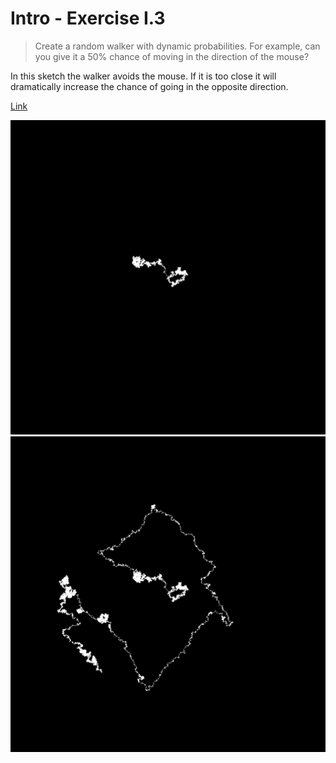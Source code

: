 # Intro - Exercise I.3

> Create a random walker with dynamic probabilities. For example, can you give it a 50% chance of moving in the direction of the mouse?

In this sketch the walker avoids the mouse. If it is too close it will dramatically increase the chance of going in the opposite direction.

[Link](http://natureofcode.com/book/introduction/#intro_exercise3)

![Screenshot](img1.png)
![Screenshot](img2.png)